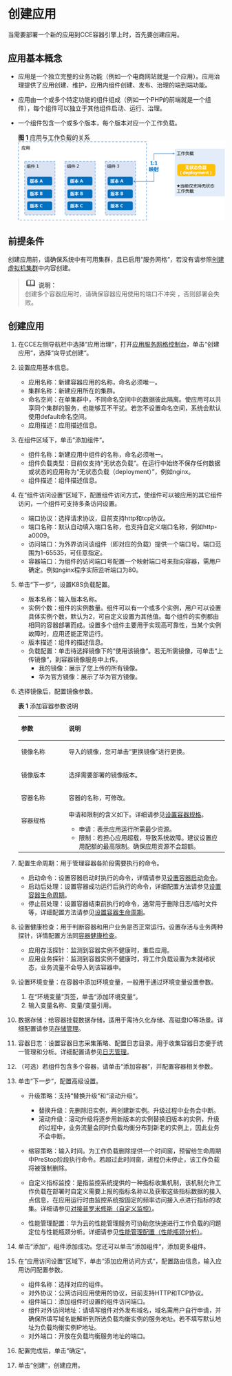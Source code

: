 # 创建应用<a name="cce_01_0037"></a>

当需要部署一个新的应用到CCE容器引擎上时，首先要创建应用。

## 应用基本概念<a name="section532320151509"></a>

-   应用是一个独立完整的业务功能（例如一个电商网站就是一个应用）。应用治理提供了应用创建、维护，应用内组件创建、发布、治理的端到端功能。
-   应用由一个或多个特定功能的组件组成（例如一个PHP的前端就是一个组件），每个组件可以独立于其他组件启动、运行、治理。
-   一个组件包含一个或多个版本，每个版本对应一个工作负载。

    **图 1**  应用与工作负载的关系<a name="fig2890163004910"></a>  
    ![](figures/应用与工作负载的关系.png "应用与工作负载的关系")


## 前提条件<a name="section19807725165016"></a>

创建应用前，请确保系统中有可用集群，且已启用“服务网格“，若没有请参照[创建虚拟机集群](创建虚拟机集群.md)中内容创建。

>![](public_sys-resources/icon-note.gif) **说明：**   
>创建多个容器应用时，请确保容器应用使用的端口不冲突 ，否则部署会失败。  

## 创建应用<a name="section74714184469"></a>

1.  在CCE左侧导航栏中选择“应用治理“，打开[应用服务网格控制台](https://console.huaweicloud.com/istio/)，单击“创建应用“，选择“向导式创建“。
2.  设置应用基本信息。
    -   应用名称：新建容器应用的名称，命名必须唯一。
    -   集群名称：新建应用所在的集群。
    -   命名空间：在单集群中，不同命名空间中的数据彼此隔离。使应用可以共享同个集群的服务，也能够互不干扰。若您不设置命名空间，系统会默认使用default命名空间。
    -   应用描述：应用描述信息。

3.  在组件区域下，单击“添加组件“。
    -   组件名称：新建应用中组件的名称，命名必须唯一。
    -   组件负载类型：目前仅支持“无状态负载“。在运行中始终不保存任何数据或状态的应用称为“无状态负载（deployment）”，例如nginx。
    -   组件描述：组件描述信息。

4.  在“组件访问设置“区域下，配置组件访问方式，使组件可以被应用的其它组件访问，一个组件可支持多条访问设置。
    -   端口协议：选择请求协议，目前支持http和tcp协议。
    -   端口名称：默认自动填入端口名称，也支持自定义端口名称，例如http-a0009。
    -   访问端口：为外界访问该组件（即对应的负载）提供一个端口号。端口范围为1-65535，可任意指定。
    -   容器端口：为组件的访问端口号配置一个映射端口号来指向容器，需用户确定。例如nginx程序实际监听端口为80。

5.  单击“下一步“，设置K8S负载配置。
    -   版本名称：输入版本名称。
    -   实例个数：组件的实例数量。组件可以有一个或多个实例，用户可以设置具体实例个数，默认为2，可自定义设置为其他值。每个组件的实例都由相同的容器部署而成。设置多个组件主要用于实现高可靠性，当某个实例故障时，应用还能正常运行。
    -   版本描述：组件的描述信息。
    -   负载配置：单击待选择镜像下的“使用该镜像“。若无所需镜像，可单击“上传镜像“，到容器镜像服务中上传。
        -   我的镜像：展示了您上传的所有镜像。
        -   华为官方镜像：展示了华为官方镜像。


6.  选择镜像后，配置镜像参数。

    **表 1**  添加容器参数说明

    <a name="table10949134618544"></a>
    <table><thead align="left"><tr id="row18948164613548"><th class="cellrowborder" valign="top" width="23%" id="mcps1.2.3.1.1"><p id="p15948134610543"><a name="p15948134610543"></a><a name="p15948134610543"></a>参数</p>
    </th>
    <th class="cellrowborder" valign="top" width="77%" id="mcps1.2.3.1.2"><p id="p69481046125415"><a name="p69481046125415"></a><a name="p69481046125415"></a>说明</p>
    </th>
    </tr>
    </thead>
    <tbody><tr id="row18948446125416"><td class="cellrowborder" valign="top" width="23%" headers="mcps1.2.3.1.1 "><p id="p3948174612540"><a name="p3948174612540"></a><a name="p3948174612540"></a>镜像名称</p>
    </td>
    <td class="cellrowborder" valign="top" width="77%" headers="mcps1.2.3.1.2 "><p id="p1394818463547"><a name="p1394818463547"></a><a name="p1394818463547"></a>导入的镜像，您可单击<span class="uicontrol" id="uicontrol89481846135416"><a name="uicontrol89481846135416"></a><a name="uicontrol89481846135416"></a>“更换镜像”</span>进行更换。</p>
    </td>
    </tr>
    <tr id="row094894620549"><td class="cellrowborder" valign="top" width="23%" headers="mcps1.2.3.1.1 "><p id="p1994854615549"><a name="p1994854615549"></a><a name="p1994854615549"></a>镜像版本</p>
    </td>
    <td class="cellrowborder" valign="top" width="77%" headers="mcps1.2.3.1.2 "><p id="p894854614544"><a name="p894854614544"></a><a name="p894854614544"></a>选择需要部署的镜像版本。</p>
    </td>
    </tr>
    <tr id="row15948114615416"><td class="cellrowborder" valign="top" width="23%" headers="mcps1.2.3.1.1 "><p id="p6948134614549"><a name="p6948134614549"></a><a name="p6948134614549"></a>容器名称</p>
    </td>
    <td class="cellrowborder" valign="top" width="77%" headers="mcps1.2.3.1.2 "><p id="p19948164635413"><a name="p19948164635413"></a><a name="p19948164635413"></a>容器的名称，可修改。</p>
    </td>
    </tr>
    <tr id="row1694964695412"><td class="cellrowborder" valign="top" width="23%" headers="mcps1.2.3.1.1 "><p id="p594854645416"><a name="p594854645416"></a><a name="p594854645416"></a>容器规格</p>
    </td>
    <td class="cellrowborder" valign="top" width="77%" headers="mcps1.2.3.1.2 "><div class="p" id="p294914466544"><a name="p294914466544"></a><a name="p294914466544"></a>申请和限制的含义如下。详细请参见<a href="设置容器规格.md">设置容器规格</a>。<a name="ul109494467548"></a><a name="ul109494467548"></a><ul id="ul109494467548"><li>申请：表示应用运行所需最少资源。</li><li>限制：若担心应用超载，导致系统故障。建议设置应用配额的最高限制。确保应用资源不会超额。</li></ul>
    </div>
    </td>
    </tr>
    </tbody>
    </table>

7.  配置生命周期：用于管理容器各阶段需要执行的命令。
    -   启动命令：设置容器启动时执行的命令，详情请参见[设置容器启动命令](设置容器启动命令.md)。
    -   启动后处理：设置容器成功运行后执行的命令，详细配置方法请参见[设置容器生命周期](设置容器生命周期.md)。
    -   停止前处理：设置容器结束前执行的命令，通常用于删除日志/临时文件等，详细配置方法请参见[设置容器生命周期](设置容器生命周期.md)。

8.  设置健康检查：用于判断容器和用户业务是否正常运行。设置存活与业务两种探针，详情配置方法同[容器健康检查](容器健康检查.md)。
    -   应用存活探针：监测到容器实例不健康时，重启应用。
    -   应用业务探针：监测到容器实例不健康时，将工作负载设置为未就绪状态，业务流量不会导入到该容器中。

9.  设置环境变量：在容器中添加环境变量，一般用于通过环境变量设置参数。
    1.  在“环境变量“页签，单击“添加环境变量“。
    2.  输入变量名称、变量/变量引用。

10. 数据存储：给容器挂载数据存储，适用于需持久化存储、高磁盘IO等场景。详细配置请参见[存储管理](存储管理.md)。
11. 容器日志：设置容器日志采集策略、配置日志目录。用于收集容器日志便于统一管理和分析。详细配置请参见[日志管理](日志管理.md)。
12. （可选）若组件包含多个容器，请单击“添加容器“，并配置容器相关参数。
13. 单击“下一步“，配置高级设置。
    -   升级策略：支持“替换升级“和“滚动升级“。
        -   替换升级：先删除旧实例，再创建新实例。升级过程中业务会中断。
        -   滚动升级：滚动升级将逐步用新版本的实例替换旧版本的实例，升级的过程中，业务流量会同时负载均衡分布到新老的实例上，因此业务不会中断。

    -   缩容策略：输入时间。为工作负载删除提供一个时间窗，预留给生命周期中PreStop阶段执行命令。若超过此时间窗，进程仍未停止，该工作负载将被强制删除。
    -   自定义指标监控：是指监控系统提供的一种指标收集机制，该机制允许工作负载在部署时自定义需要上报的指标名称以及获取这些指标数据的接入点信息，在应用运行时由监控系统按固定的频率访问接入点进行指标的收集。详细请参见[对接普罗米修斯（自定义监控）](对接普罗米修斯（自定义监控）.md)。
    -   性能管理配置：华为云的性能管理服务可协助您快速进行工作负载的问题定位与性能瓶颈分析。详细请参见[性能管理配置（性能瓶颈分析）](性能管理配置（性能瓶颈分析）.md)。

14. 单击“添加“，组件添加成功。您还可以单击“添加组件“，添加更多组件。
15. 在“应用访问设置“区域下，单击“添加应用访问方式“，配置路由信息，输入应用访问配置参数。
    -   组件名称：选择对应的组件。
    -   对外协议：公网访问应用使用的协议，目前支持HTTP和TCP协议。
    -   组件端口：添加组件时设置的组件访问端口。
    -   组件对外访问地址：请填写组件对外发布域名，域名需用户自行申请，并确保所填写域名能解析到所选负载均衡实例的服务地址。若不填写默认地址为负载均衡实例IP地址。
    -   对外端口：开放在负载均衡服务地址的端口。

16. 配置完成后，单击“确定“。
17. 单击“创建“，创建应用。

